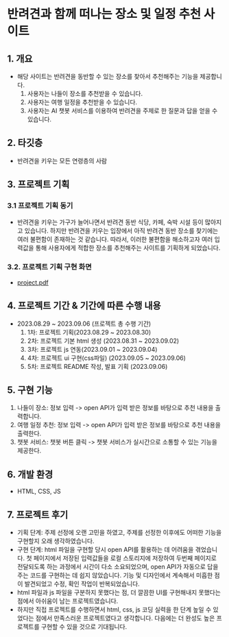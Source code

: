 # 반려견과 함께 떠나는 장소 및 일정 추천 사이트

## 1. 개요
- 해당 사이트는 반려견을 동반할 수 있는 장소를 찾아서 추천해주는 기능을 제공합니다.
  1) 사용자는 나들이 장소를 추천받을 수 있습니다.
  2) 사용자는 여행 일정을 추천받을 수 있습니다.
  3) 사용자는 AI 챗봇 서비스를 이용하여 반려견을 주제로 한 질문과 답을 얻을 수 있습니다.

## 2. 타깃층
- 반려견을 키우는 모든 연령층의 사람

## 3. 프로젝트 기획

### 3.1 프로젝트 기획 동기
- 반려견을 키우는 가구가 늘어나면서 반려견 동반 식당, 카페, 숙박 시설 등이 많아지고 있습니다.
  하지만 반려견을 키우는 입장에서 아직 반려견 동반 장소를 찾기에는 여러 불편함이 존재하는 것 같습니다.
  따라서, 이러한 불편함을 해소하고자 여러 입력값을 통해 사용자에게 적합한 장소를 추천해주는 사이트를 기획하게 되었습니다.

### 3.2. 프로젝트 기획 구현 화면
- [project.pdf](https://github.com/minsunsong/mini-project/files/12540496/project.pdf)

## 4. 프로젝트 기간 & 기간에 따른 수행 내용
- 2023.08.29 ~ 2023.09.06 (프로젝트 총 수행 기간)
  1) 1차: 프로젝트 기획(2023.08.29 ~ 2023.08.30)
  2) 2차: 프로젝트 기본 html 생성 (2023.08.31 ~ 2023.09.02)
  3) 3차: 프로젝트 js 연동(2023.09.01 ~ 2023.09.04)
  4) 4차: 프로젝트 ui 구현(css파일) (2023.09.05 ~ 2023.09.06)
  5) 5차: 프로젝트 README 작성, 발표 기획 (2023.09.06)

## 5. 구현 기능
  1) 나들이 장소: 정보 입력 -> open API가 입력 받은 정보를 바탕으로 추천 내용을 출력합니다.
  2) 여행 일정 추천: 정보 입력 -> open API가 입력 받은 정보를 바탕으로 추천 내용을 출력한다.
  3) 챗봇 서비스: 챗봇 버튼 클릭 -> 챗봇 서비스가 실시간으로 소통할 수 있는 기능을 제공한다.

## 6. 개발 환경
- HTML, CSS, JS

## 7. 프로젝트 후기
- 기획 단계: 주제 선정에 오랜 고민을 하였고, 주제를 선정한 이후에도 어떠한 기능을 구현할지 오래 생각하였습니다.
- 구현 단계: html 파일을 구현할 당시 open API를 활용하는 데 어려움을 겪었습니다. 첫 페이지에서 저장된 입력값들을 로컬 스토리지에 저장하여 두번째 페이지로 전달되도록 하는 과정에서 시간이 다소 소요되었으며,
  open API가 자동으로 답을 주는 코드를 구현하는 데 쉽지 않았습니다. 기능 및 디자인에서 계속해서 미흡한 점이 발견되었고 수정, 확인 작업이 반복되었습니다.
- html 파일과 js 파일을 구분하지 못했다는 점, 더 깔끔한 UI를 구현해내지 못했다는 점에서 아쉬움이 남는 프로젝트였습니다.
- 하지만 직접 프로젝트를 수행하면서 html, css, js 코딩 실력을 한 단계 높일 수 있었다는 점에서 만족스러운 프로젝트였다고 생각합니다.
  다음에는 더 완성도 높은 프로젝트를 구현할 수 있을 것으로 기대됩니다.

